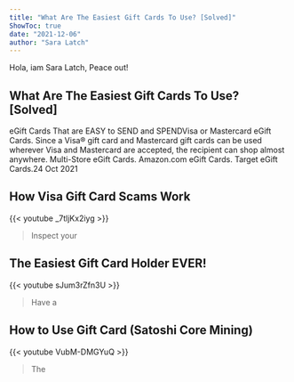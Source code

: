 ```yaml
---
title: "What Are The Easiest Gift Cards To Use? [Solved]"
ShowToc: true 
date: "2021-12-06"
author: "Sara Latch" 
---
```


Hola, iam Sara Latch, Peace out!
## What Are The Easiest Gift Cards To Use? [Solved]
 eGift Cards That are EASY to SEND and SPENDVisa or Mastercard eGift Cards. Since a Visa® gift card and Mastercard gift cards can be used wherever Visa and Mastercard are accepted, the recipient can shop almost anywhere. 
 Multi-Store eGift Cards. 
 Amazon.com eGift Cards. 
 Target eGift Cards.24 Oct 2021

## How Visa Gift Card Scams Work
{{< youtube _7tljKx2iyg >}}
>Inspect your 

## The Easiest Gift Card Holder EVER!
{{< youtube sJum3rZfn3U >}}
>Have a 

## How to Use Gift Card (Satoshi Core Mining)
{{< youtube VubM-DMGYuQ >}}
>The 


